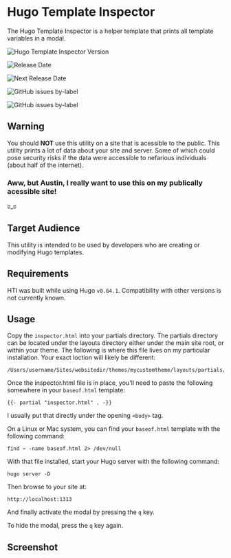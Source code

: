 # Hugo Template Inspector

The Hugo Template Inspector is a helper template that prints all template variables in a modal.

![Hugo Template Inspector Version](https://img.shields.io/badge/Version-0.16.1--alpha-brightgreen)

![Release Date](https://img.shields.io/badge/Release%20Date-Mon%202%20Mar%202020-brightgreen)

![Next Release Date](https://img.shields.io/badge/Next%20Release-Mon%2009%20Mar%202020-blue)


![GitHub issues by-label](https://img.shields.io/github/issues-raw/loweryaustin/hugo-template-inspector/Defect?color=red&label=Open%20Defects)

![GitHub issues by-label](https://img.shields.io/github/issues-raw/loweryaustin/hugo-template-inspector/enhancement?color=green&label=Open%20Feature%20Requests)

## Warning

You should **NOT** use this utility on a site that is acessible to the public. This utility prints a lot of data about your site and server. Some of which could pose security risks if the data were accessible to nefarious individuals (about half of the internet).

### Aww, but Austin, I really want to use this on my publically acessible site!

ಠ_ಠ

## Target Audience

This utility is intended to be used by developers who are creating or modifying Hugo templates.

## Requirements

HTI was built while using Hugo `v0.64.1`. Compatibility with other versions is not currently known.

## Usage

Copy the `inspector.html` into your partials directory. The partials directory can be located under the layouts directory either under the main site root, or within your theme. The following is where this file lives on my particular installation. Your exact loction will likely be different:
```
/Users/username/Sites/websitedir/themes/mycustomtheme/layouts/partials/inspector.html
```

Once the inspector.html file is in place, you'll need to paste the following somewhere in your `baseof.html` template:
```
{{- partial "inspector.html" . -}}
```

I usually put that directly under the opening `<body>` tag.

On a Linux or Mac system, you can find your `baseof.html` template with the following command:
```
find ~ -name baseof.html 2> /dev/null
```

With that file installed, start your Hugo server with the following command:
```
hugo server -D
```

Then browse to your site at:
```
http://localhost:1313
```

And finally activate the modal by pressing the `q` key.

To hide the modal, press the `q` key again.

## Screenshot
